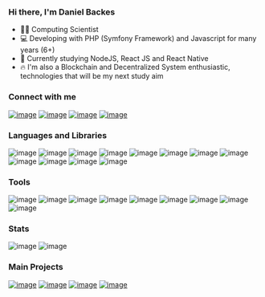 ### Hi there, I'm Daniel Backes

- 👨‍🎓 Computing Scientist
- 💻 Developing with PHP (Symfony Framework) and Javascript for many years (6+)
- 📜 Currently studying NodeJS, React JS and React Native
- 🔥 I'm also a Blockchain and Decentralized System enthusiastic, technologies that will be my next study aim

### Connect with me

[![image](https://img.shields.io/badge/Github-181717?style=for-the-badge&logo=github&logoColor=white)](https://github.com/danielbackes)
[![image](https://img.shields.io/badge/Stack%20Overflow-FE7A16?style=for-the-badge&logo=stack-overflow&logoColor=white)](https://stackoverflow.com/users/10463549/daniel-backes)
[![image](https://img.shields.io/badge/Linkedin-0A66C2?style=for-the-badge&logo=linkedin&logoColor=white)](https://www.linkedin.com/in/daniel-backes-73177224)
[![image](https://img.shields.io/badge/Protonmail-8B89CC?style=for-the-badge&logo=protonmail&logoColor=white)](mailto:danielbackes@protonmail.com)


### Languages and Libraries
![image](https://img.shields.io/badge/PHP-777BB4?style=for-the-badge&logo=php&logoColor=white)
![image](https://img.shields.io/badge/Symfony-000000?style=for-the-badge&logo=symfony&logoColor=white)
![image](https://img.shields.io/badge/JavaScript-F7DF1E?style=for-the-badge&logo=javascript&logoColor=black)
![image](https://img.shields.io/badge/Node.js-43853D?style=for-the-badge&logo=node.js&logoColor=white)
![image](https://img.shields.io/badge/Express.js-404D59?style=for-the-badge)
![image](https://img.shields.io/badge/TypeScript-007ACC?style=for-the-badge&logo=typescript&logoColor=white)
![image](https://img.shields.io/badge/React-20232A?style=for-the-badge&logo=react&logoColor=61DAFB")
![image](https://img.shields.io/badge/Styled--Components-DB7093?style=for-the-badge&logo=styled-components&logoColor=white)
![image](https://img.shields.io/badge/HTML5-E34F26?style=for-the-badge&logo=html5&logoColor=white)
![image](https://img.shields.io/badge/CSS3-1572B6?style=for-the-badge&logo=css3&logoColor=white)
![image](https://img.shields.io/badge/Saas-CC6699?style=for-the-badge&logo=sass&logoColor=white)
![image](https://img.shields.io/badge/Bootstrap-563D7C?style=for-the-badge&logo=bootstrap&logoColor=white)


### Tools
![image](https://img.shields.io/badge/VS_Code-0078D4?style=for-the-badge&logo=visual%20studio%20code&logoColor=white)
![image](https://img.shields.io/badge/Git-F05032?style=for-the-badge&logo=git&logoColor=white)
![image](https://img.shields.io/badge/Nginx-269539?style=for-the-badge&logo=nginx&logoColor=white)
![image](https://img.shields.io/badge/Linux-FCC624?style=for-the-badge&logo=linux&logoColor=black)
![image](https://img.shields.io/badge/Docker-2496ED?style=for-the-badge&logo=docker&logoColor=white)
![image](https://img.shields.io/badge/MySQL-4479A1?style=for-the-badge&logo=mysql&logoColor=white)
![image](https://img.shields.io/badge/webpack-8DD6F9?style=for-the-badge&logo=webpack&logoColor=black)
![image](https://img.shields.io/badge/Composer-885630?style=for-the-badge&logo=composer&logoColor=white)
![image](https://img.shields.io/badge/yarn-2C8EBB?style=for-the-badge&logo=yarn&logoColor=white)

<!-- <details>
  <summary>
    🚀 GoBarber
  </summary>

  Teste

</details> -->

### Stats

![image](https://github-readme-stats.danielbackes.vercel.app/api/top-langs/?username=danielbackes&theme=graywhite)
![image](https://github-readme-stats.danielbackes.vercel.app/api?username=danielbackes&theme=graywhite&show_icons=true)

### Main Projects
[![image](https://github-readme-stats.danielbackes.vercel.app/api/pin/?username=danielbackes&repo=rocketseat-gobarber-api&theme=calm)](https://https://github.com/danielbackes/rocketseat-gobarber-api)
[![image](https://github-readme-stats.danielbackes.vercel.app/api/pin/?username=danielbackes&repo=rocketseat-gobarber-mobile&theme=calm)](https://https://github.com/danielbackes/rocketseat-gobarber-mobile)
[![image](https://github-readme-stats.danielbackes.vercel.app/api/pin/?username=danielbackes&repo=rocketseat-gobarber-web&theme=calm)](https://https://github.com/danielbackes/rocketseat-gobarber-web)
[![image](https://github-readme-stats.danielbackes.vercel.app/api/pin/?username=danielbackes&repo=symfony-4.4&theme=calm)](https://https://github.com/danielbackes/symfony-4.4)